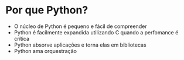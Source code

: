 # Por que Python?

- O núcleo de Python é pequeno e fácil de compreender
- Python é facilmente expandida utilizando C quando a perfomance é crítica
- Python absorve aplicações e torna elas em bibliotecas
- Python ama orquestração
